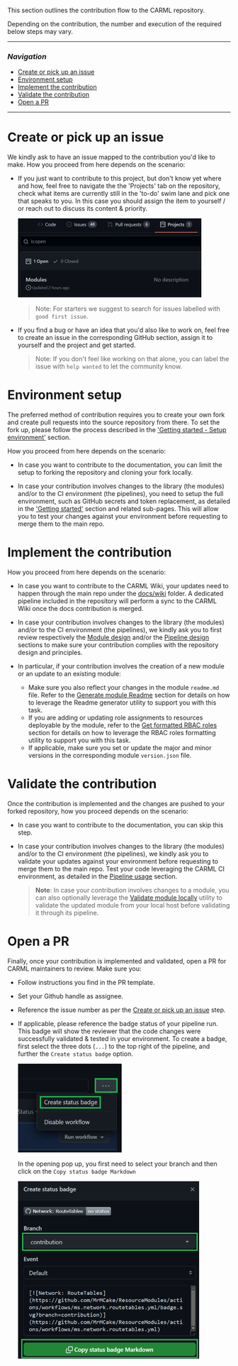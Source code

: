 This section outlines the contribution flow to the CARML repository.

Depending on the contribution, the number and execution of the required below steps may vary.

---

### _Navigation_

- [Create or pick up an issue](#Create-or-pick-up-an-issue)
- [Environment setup](#Environment-setup)
- [Implement the contribution](#Implement-the-contribution)
- [Validate the contribution](#Validate-the-contribution)
- [Open a PR](#Open-a-PR)

---

# Create or pick up an issue

We kindly ask to have an issue mapped to the contribution you'd like to make.
How you proceed from here depends on the scenario:

- If you just want to contribute to this project, but don't know yet where and how, feel free to navigate the the 'Projects' tab on the repository, check what items are currently still in the 'to-do' swim lane and pick one that speaks to you. In this case you should assign the item to yourself / or reach out to discuss its content & priority.

   <img src="./media/projectsTab.jpg" alt="Projects Tab" height="178" width="414">

  > Note: For starters we suggest to search for issues labelled with `good first issue`.

- If you find a bug or have an idea that you'd also like to work on, feel free to create an issue in the corresponding GitHub section, assign it to yourself and the project and get started.

  > Note: If you don't feel like working on that alone, you can label the issue with `help wanted` to let the community know.

# Environment setup

The preferred method of contribution requires you to create your own fork and create pull requests into the source repository from there. To set the fork up, please follow the process described in the ['Getting started - Setup environment'](./Getting%20started%20-%20Setup%20environment) section.

How you proceed from here depends on the scenario:

- In case you want to contribute to the documentation, you can limit the setup to forking the repository and cloning your fork locally.

- In case your contribution involves changes to the library (the modules) and/or to the CI environment (the pipelines), you need to setup the full environment, such as GitHub secrets and token replacement, as detailed in the ['Getting started'](./Getting%20started) section and related sub-pages. This will allow you to test your changes against your environment before requesting to merge them to the main repo.

# Implement the contribution

How you proceed from here depends on the scenario:

- In case you want to contribute to the CARML Wiki, your updates need to happen through the main repo under the [docs/wiki](https://github.com/Azure/ResourceModules/tree/main/docs/wiki) folder. A dedicated pipeline included in the repository will perform a sync to the CARML Wiki once the docs contribution is merged.

- In case your contribution involves changes to the library (the modules) and/or to the CI environment (the pipelines), we kindly ask you to
first review respectively the [Module design](./The%20library%20-%20Module%20design) and/or the [Pipeline design](./The%20CI%20environment%20-%20Pipeline%20design) sections to make sure your contribution complies with the repository design and principles.

- In particular, if your contribution involves the creation of a new module or an update to an existing module:
  - Make sure you also reflect your changes in the module `readme.md` file. Refer to the [Generate module Readme](./Contribution%20guide%20-%20Generate%20module%20Readme) section for details on how to leverage the Readme generator utility to support you with this task.
  - If you are adding or updating role assignments to resources deployable by the module, refer to the [Get formatted RBAC roles](./Contribution%20guide%20-%20Get%20formatted%20RBAC%20roles) section for details on how to leverage the RBAC roles formatting utility to support you with this task.
  - If applicable, make sure you set or update the major and minor versions in the corresponding module `version.json` file.

# Validate the contribution

Once the contribution is implemented and the changes are pushed to your forked repository, how you proceed depends on the scenario:

- In case you want to contribute to the documentation, you can skip this step.

- In case your contribution involves changes to the library (the modules) and/or to the CI environment (the pipelines), we kindly ask you to validate your updates against your environment before requesting to merge them to the main repo. Test your code leveraging the CARML CI environment, as detailed in the [Pipeline usage](./The%20CI%20environment%20-%20Pipeline%20usage) section.
   > **Note**: In case your contribution involves changes to a module, you can also optionally leverage the [Validate module locally](./Contribution%20guide%20-%20Validate%20module%20locally) utility to validate the updated module from your local host before validating it through its pipeline.

# Open a PR

Finally, once your contribution is implemented and validated, open a PR for CARML maintainers to review. Make sure you:

- Follow instructions you find in the PR template.
- Set your Github handle as assignee.
- Reference the issue number as per the [Create or pick up an issue](#Create-or-pick-up-an-issue) step.
- If applicable, please reference the badge status of your pipeline run. This badge will show the reviewer that the code changes were successfully validated & tested in your environment. To create a badge, first select the three dots (`...`) to the top right of the pipeline, and further the `Create status badge` option.

    <img src="./media/badgeDropdown.png" alt="Badge dropdown" height="200">

  In the opening pop up, you first need to select your branch and then click on the `Copy status badge Markdown`

    <img src="./media/carmlStatusBadge.png" alt="Status badge" height="400">


